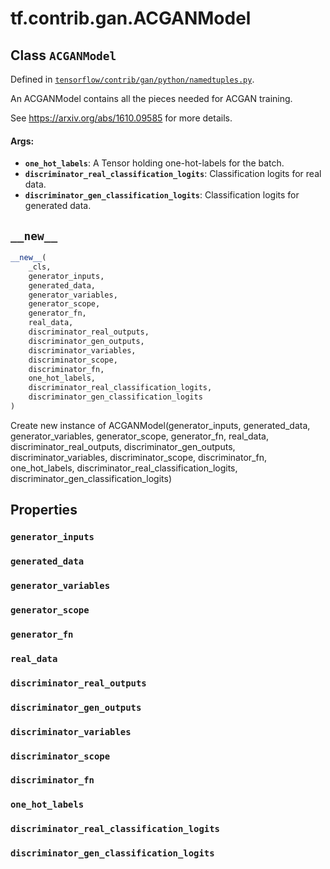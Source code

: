 <div itemscope itemtype="http://developers.google.com/ReferenceObject">
<meta itemprop="name" content="tf.contrib.gan.ACGANModel" />
<meta itemprop="path" content="Stable" />
<meta itemprop="property" content="generator_inputs"/>
<meta itemprop="property" content="generated_data"/>
<meta itemprop="property" content="generator_variables"/>
<meta itemprop="property" content="generator_scope"/>
<meta itemprop="property" content="generator_fn"/>
<meta itemprop="property" content="real_data"/>
<meta itemprop="property" content="discriminator_real_outputs"/>
<meta itemprop="property" content="discriminator_gen_outputs"/>
<meta itemprop="property" content="discriminator_variables"/>
<meta itemprop="property" content="discriminator_scope"/>
<meta itemprop="property" content="discriminator_fn"/>
<meta itemprop="property" content="one_hot_labels"/>
<meta itemprop="property" content="discriminator_real_classification_logits"/>
<meta itemprop="property" content="discriminator_gen_classification_logits"/>
<meta itemprop="property" content="__new__"/>
</div>

# tf.contrib.gan.ACGANModel

## Class `ACGANModel`





Defined in [`tensorflow/contrib/gan/python/namedtuples.py`](/code/stable/tensorflow/contrib/gan/python/namedtuples.py).

An ACGANModel contains all the pieces needed for ACGAN training.

See https://arxiv.org/abs/1610.09585 for more details.

#### Args:

* <b>`one_hot_labels`</b>: A Tensor holding one-hot-labels for the batch.
* <b>`discriminator_real_classification_logits`</b>: Classification logits for real
    data.
* <b>`discriminator_gen_classification_logits`</b>: Classification logits for generated
    data.

<h2 id="__new__"><code>__new__</code></h2>

``` python
__new__(
    _cls,
    generator_inputs,
    generated_data,
    generator_variables,
    generator_scope,
    generator_fn,
    real_data,
    discriminator_real_outputs,
    discriminator_gen_outputs,
    discriminator_variables,
    discriminator_scope,
    discriminator_fn,
    one_hot_labels,
    discriminator_real_classification_logits,
    discriminator_gen_classification_logits
)
```

Create new instance of ACGANModel(generator_inputs, generated_data, generator_variables, generator_scope, generator_fn, real_data, discriminator_real_outputs, discriminator_gen_outputs, discriminator_variables, discriminator_scope, discriminator_fn, one_hot_labels, discriminator_real_classification_logits, discriminator_gen_classification_logits)



## Properties

<h3 id="generator_inputs"><code>generator_inputs</code></h3>



<h3 id="generated_data"><code>generated_data</code></h3>



<h3 id="generator_variables"><code>generator_variables</code></h3>



<h3 id="generator_scope"><code>generator_scope</code></h3>



<h3 id="generator_fn"><code>generator_fn</code></h3>



<h3 id="real_data"><code>real_data</code></h3>



<h3 id="discriminator_real_outputs"><code>discriminator_real_outputs</code></h3>



<h3 id="discriminator_gen_outputs"><code>discriminator_gen_outputs</code></h3>



<h3 id="discriminator_variables"><code>discriminator_variables</code></h3>



<h3 id="discriminator_scope"><code>discriminator_scope</code></h3>



<h3 id="discriminator_fn"><code>discriminator_fn</code></h3>



<h3 id="one_hot_labels"><code>one_hot_labels</code></h3>



<h3 id="discriminator_real_classification_logits"><code>discriminator_real_classification_logits</code></h3>



<h3 id="discriminator_gen_classification_logits"><code>discriminator_gen_classification_logits</code></h3>





